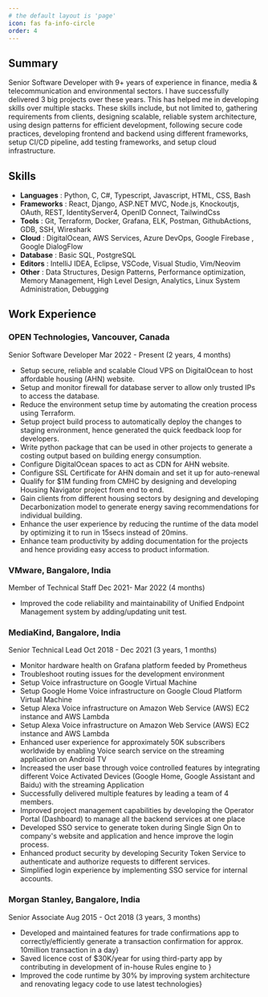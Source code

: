 ```yaml
---
# the default layout is 'page'
icon: fas fa-info-circle
order: 4
---
```


## Summary

Senior Software Developer with 9+ years of experience in finance, media & telecommunication and environmental sectors. I have successfully delivered 3 big projects over these years. This has helped me in developing skills over multiple stacks. These skills include, but not limited to, gathering requirements from clients, designing scalable, reliable system architecture, using design patterns for efficient development, following secure code practices, developing frontend and backend using different frameworks, setup CI/CD pipeline, add testing frameworks, and setup cloud infrastructure.

## Skills

- **Languages** : Python, C, C#, Typescript, Javascript, HTML, CSS, Bash
- **Frameworks** : React, Django, ASP.NET MVC, Node.js, Knockoutjs, OAuth, REST, IdentityServer4, OpenID Connect, TailwindCss
- **Tools** : Git, Terraform, Docker, Grafana, ELK, Postman, GithubActions, GDB, SSH, Wireshark
- **Cloud** : DigitalOcean, AWS Services, Azure DevOps, Google Firebase , Google DialogFlow
- **Database** : Basic SQL, PostgreSQL
- **Editors** : IntelliJ IDEA, Eclipse, VSCode, Visual Studio, Vim/Neovim
- **Other** : Data Structures, Design Patterns, Performance optimization, Memory Management, High Level Design, Analytics, Linux System Administration, Debugging

## Work Experience

### OPEN Technologies, Vancouver, Canada

Senior Software Developer
Mar 2022 - Present (2 years, 4 months)

- Setup secure, reliable and scalable Cloud VPS on DigitalOcean to host affordable housing (AHN) website.
- Setup and monitor firewall for database server to allow only trusted IPs to access the database.
- Reduce the environment setup time by automating the creation process using Terraform.
- Setup project build process to automatically deploy the changes to staging environment, hence generated the quick feedback loop for developers.
- Write python package that can be used in other projects to generate a costing output based on building energy consumption.
- Configure DigitalOcean spaces to act as CDN for AHN website.
- Configure SSL Certificate for AHN domain and set it up for auto-renewal
- Qualify for $1M funding from CMHC by designing and developing Housing Navigator project from end to end.
- Gain clients from different housing sectors by designing and developing Decarbonization model to generate energy saving recommendations for individual building.
- Enhance the user experience by reducing the runtime of the data model by optimizing it to run in 15secs instead of 20mins.
- Enhance team productivity by adding documentation for the projects and hence providing easy access to product information.

### VMware, Bangalore, India

Member of Technical Staff
Dec 2021- Mar 2022 (4 months)

- Improved the code reliability and maintainability of Unified Endpoint Management system by adding/updating unit test.

### MediaKind, Bangalore, India

Senior Technical Lead
Oct 2018 - Dec 2021 (3 years, 1 months)

- Monitor hardware health on Grafana platform feeded by Prometheus
- Troubleshoot routing issues for the development environment
- Setup Voice infrastructure on Google Virtual Machine
- Setup Google Home Voice infrastructure on Google Cloud Platform Virtual Machine
- Setup Alexa Voice infrastructure on Amazon Web Service (AWS) EC2 instance and AWS Lambda
- Setup Alexa Voice infrastructure on Amazon Web Service (AWS) EC2 instance and AWS Lambda
- Enhanced user experience for approximately 50K subscribers worldwide by enabling Voice search service on the streaming application on Android TV
- Increased the user base through voice controlled features by integrating different Voice Activated Devices (Google Home, Google Assistant and Baidu) with the streaming Application
- Successfully delivered multiple features by leading a team of 4 members.
- Improved project management capabilities by developing the Operator Portal (Dashboard) to manage all the backend services at one place
- Developed SSO service to generate token during Single Sign On to company's website and application and hence improve the login process.
- Enhanced product security by developing Security Token Service to authenticate and authorize requests to different services.
- Simplified login experience by implementing SSO service for internal accounts.

### Morgan Stanley, Bangalore, India

Senior Associate
Aug 2015 - Oct 2018 (3 years, 3 months)

- Developed and maintained features for trade confirmations app to correctly/efficiently generate a transaction confirmation for approx. 10million transaction in a day}
- Saved licence cost of $30K/year for using third-party app by contributing in development of in-house Rules engine to }
- Improved the code runtime by 30% by improving system architecture and renovating legacy code to use latest technologies}
